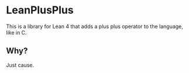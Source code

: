 # LeanPlusPlus

This is a library for Lean 4 that adds a plus plus operator to the language, like in C.

## Why?

Just cause.
